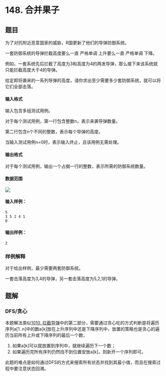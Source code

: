 # 148. 合并果子

## 题目

为了对抗附近恶意国家的威胁，R国更新了他们的导弹防御系统。

一套防御系统的导弹拦截高度要么一直 严格单调 上升要么一直 严格单调 下降。

例如，一套系统先后拦截了高度为3和高度为4的两发导弹，那么接下来该系统就只能拦截高度大于4的导弹。

给定即将袭来的一系列导弹的高度，请你求出至少需要多少套防御系统，就可以将它们全部击落。

#### 输入格式

输入包含多组测试用例。

对于每个测试用例，第一行包含整数n，表示来袭导弹数量。

第二行包含n个不同的整数，表示每个导弹的高度。

当输入测试用例n=0时，表示输入终止，且该用例无需处理。

#### 输出格式

对于每个测试用例，输出一个占据一行的整数，表示所需的防御系统数量。

#### 数据范围

![](http://latex.codecogs.com/gif.latex?\\1%20\leq%20n%20\leq%2050)

#### 输入样例：

```
5
3 5 2 4 1
0
```

#### 输出样例：

```
2
```

### 样例解释

对于给出样例，最少需要两套防御系统。

一套击落高度为3,4的导弹，另一套击落高度为5,2,1的导弹。

## 题解

### DFS/贪心

本题解法类似[1010. 拦截导弹](https://github.com/shaqsnake/coding-practice/tree/master/src/acwing/1010)中的第二部分，需要通过贪心吃的方式判断是将遍历序列a[1..n]中的数a[k]放在上升序列中还是下降序列中，放置的策略也是贪心的遍历当前所有上升或下降序列的最后一个数，

1. 如果a[k]可以就放置到序列中，就继续遍历下一个数；
2. 如果遍历完所有序列仍然找不到位置安放a[k]，则新开一个序列即可。

此题的难点是如何通过DFS的方式来搜索所有状态并找到其最小值，而且在搜索过程中要注意状态回溯。